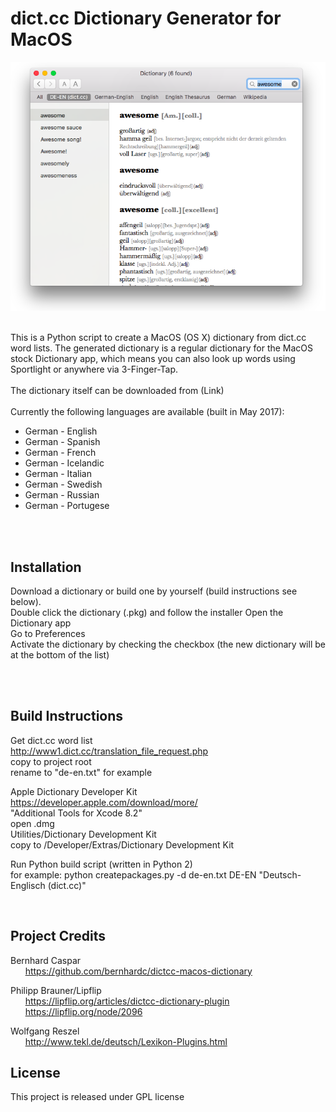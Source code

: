 # dict.cc Dictionary Generator for MacOS

![Screenshot](screenshot.png)

<br/>
This is a Python script to create a MacOS (OS X) dictionary from dict.cc word lists. The generated dictionary is a regular dictionary for the MacOS stock Dictionary app, which means you can also look up words using Sportlight or anywhere via 3-Finger-Tap.

<br/>
<br/>
The dictionary itself can be downloaded from (Link)

<br/>
<br/>
Currently the following languages are available (built in May 2017):

- German - English
- German - Spanish
- German - French
- German - Icelandic
- German - Italian
- German - Swedish
- German - Russian
- German - Portugese

<br/>
<br/>

## Installation

Download a dictionary or build one by yourself (build instructions see below).<br/>
Double click the dictionary (.pkg) and follow the installer 
Open the Dictionary app</br>
Go to Preferences<br/>
Activate the dictionary by checking the checkbox (the new dictionary will be at the bottom of the list)


<br/>
<br/>

## Build Instructions

Get dict.cc word list<br/>
http://www1.dict.cc/translation_file_request.php<br/>
copy to project root<br/>
rename to "de-en.txt" for example<br/>

Apple Dictionary Developer Kit<br/>
https://developer.apple.com/download/more/<br/>
"Additional Tools for Xcode 8.2"<br/>
open .dmg<br/>
Utilities/Dictionary Development Kit<br/>
copy to /Developer/Extras/Dictionary Development Kit<br/>

Run Python build script (written in Python 2)<br/>
for example: python createpackages.py -d de-en.txt DE-EN "Deutsch-Englisch (dict.cc)"

<br/>

## Project Credits

Bernhard Caspar<br/>
&nbsp;&nbsp;&nbsp;&nbsp;&nbsp;&nbsp;https://github.com/bernhardc/dictcc-macos-dictionary

Philipp Brauner/Lipflip<br/>
&nbsp;&nbsp;&nbsp;&nbsp;&nbsp;&nbsp;https://lipflip.org/articles/dictcc-dictionary-plugin<br/>
&nbsp;&nbsp;&nbsp;&nbsp;&nbsp;&nbsp;https://lipflip.org/node/2096
   
Wolfgang Reszel<br/>
&nbsp;&nbsp;&nbsp;&nbsp;&nbsp;&nbsp;http://www.tekl.de/deutsch/Lexikon-Plugins.html
   

	
## License
This project is released under GPL license


